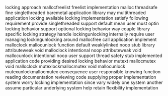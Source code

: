 locking approach mallocfreelist freelist implementation malloc threadsafe fine singlethreaded baremetal application library may multithreaded application locking available locking implementation satisfy following requirement provide singlethreaded support default mean user must optin locking behavior support optional locking behavior way couple library specific locking strategy handle lockingunlocking internally require user managing lockingunlocking around mallocfree call application implement malloclock mallocunlock function default weaklylinked noop stub library attributeweak void malloclock intentional noop attributeweak void mallocunlock intentional noop user support thread safety stub implemented application code providing desired locking behavior mutext mallocmutex void malloclock mutexlockmallocmutex void mallocunlock mutexunlockmallocmutex consequence user responsible knowing function reading documentation reviewing code supplying proper implementation system worry locking implementation since vary widely one system another assume particular underlying system help retain flexibility implementation